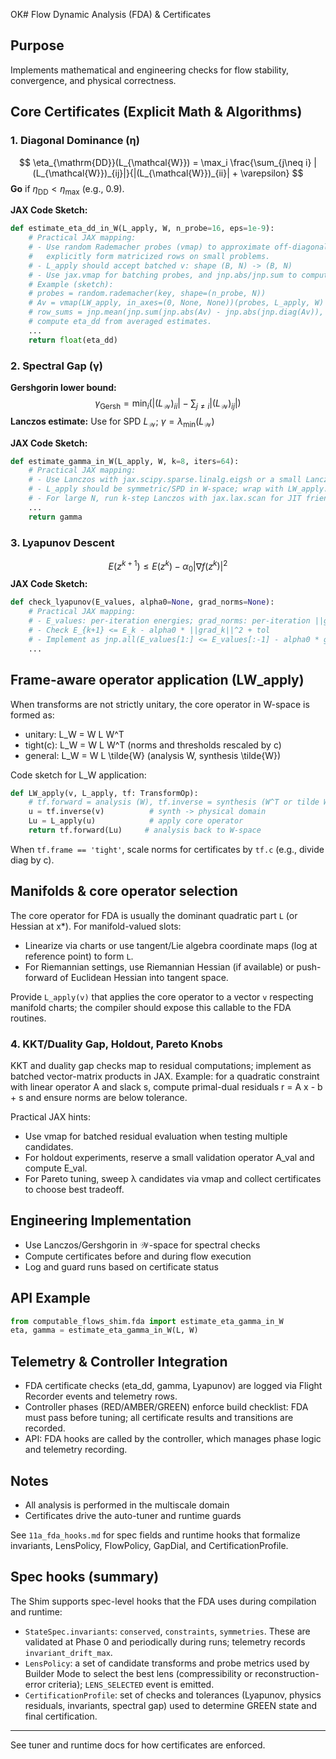 OK# Flow Dynamic Analysis (FDA) & Certificates

## Purpose
Implements mathematical and engineering checks for flow stability, convergence, and physical correctness.

## Core Certificates (Explicit Math & Algorithms)

### 1. Diagonal Dominance (η)
$$
\eta_{\mathrm{DD}}(L_{\mathcal{W}}) = \max_i \frac{\sum_{j\neq i} |(L_{\mathcal{W}})_{ij}|}{|(L_{\mathcal{W}})_{ii}| + \varepsilon}
$$
**Go** if $\eta_{\mathrm{DD}} < \eta_{\max}$ (e.g., 0.9).

**JAX Code Sketch:**
```python
def estimate_eta_dd_in_W(L_apply, W, n_probe=16, eps=1e-9):
    # Practical JAX mapping:
    # - Use random Rademacher probes (vmap) to approximate off-diagonal sums or
    #   explicitly form matricized rows on small problems.
    # - L_apply should accept batched v: shape (B, N) -> (B, N)
    # - Use jax.vmap for batching probes, and jnp.abs/jnp.sum to compute row sums.
    # Example (sketch):
    # probes = random.rademacher(key, shape=(n_probe, N))
    # Av = vmap(LW_apply, in_axes=(0, None, None))(probes, L_apply, W)
    # row_sums = jnp.mean(jnp.sum(jnp.abs(Av) - jnp.abs(jnp.diag(Av)), axis=1), axis=0)
    # compute eta_dd from averaged estimates.
    ...
    return float(eta_dd)
```

### 2. Spectral Gap (γ)
**Gershgorin lower bound:**
$$
\gamma_{\mathrm{Gersh}} = \min_i \left( |(L_{\mathcal{W}})_{ii}| - \sum_{j\neq i}|(L_{\mathcal{W}})_{ij}| \right)
$$
**Lanczos estimate:** Use for SPD $L_{\mathcal{W}}$; $\gamma = \lambda_{\min}(L_{\mathcal{W}})$

**JAX Code Sketch:**
```python
def estimate_gamma_in_W(L_apply, W, k=8, iters=64):
    # Practical JAX mapping:
    # - Use Lanczos with jax.scipy.sparse.linalg.eigsh or a small Lanczos implementation.
    # - L_apply should be symmetric/SPD in W-space; wrap with LW_apply.
    # - For large N, run k-step Lanczos with jax.lax.scan for JIT friendliness.
    ...
    return gamma
```

### 3. Lyapunov Descent
$$
E(z^{k+1}) \le E(z^k) - \alpha_0 |\nabla f(z^k)|^2
$$
**JAX Code Sketch:**
```python
def check_lyapunov(E_values, alpha0=None, grad_norms=None):
    # Practical JAX mapping:
    # - E_values: per-iteration energies; grad_norms: per-iteration ||grad||^2
    # - Check E_{k+1} <= E_k - alpha0 * ||grad_k||^2 + tol
    # - Implement as jnp.all(E_values[1:] <= E_values[:-1] - alpha0 * grad_norms[:-1] + tol)
    ...
```

## Frame-aware operator application (LW_apply)
When transforms are not strictly unitary, the core operator in W-space is formed as:

- unitary: L_W = W L W^T
- tight(c): L_W = W L W^T  (norms and thresholds rescaled by c)
- general: L_W = W L \tilde{W}  (analysis W, synthesis \tilde{W})

Code sketch for L_W application:

```python
def LW_apply(v, L_apply, tf: TransformOp):
    # tf.forward = analysis (W), tf.inverse = synthesis (W^T or tilde W)
    u = tf.inverse(v)          # synth -> physical domain
    Lu = L_apply(u)            # apply core operator
    return tf.forward(Lu)     # analysis back to W-space
```

When `tf.frame == 'tight'`, scale norms for certificates by `tf.c` (e.g., divide diag by c).

## Manifolds & core operator selection
The core operator for FDA is usually the dominant quadratic part `L` (or Hessian at x*). For manifold-valued slots:

- Linearize via charts or use tangent/Lie algebra coordinate maps (log at reference point) to form `L`.
- For Riemannian settings, use Riemannian Hessian (if available) or push-forward of Euclidean Hessian into tangent space.

Provide `L_apply(v)` that applies the core operator to a vector `v` respecting manifold charts; the compiler should expose this callable to the FDA routines.

### 4. KKT/Duality Gap, Holdout, Pareto Knobs
KKT and duality gap checks map to residual computations; implement as batched vector-matrix products in JAX.
Example: for a quadratic constraint with linear operator A and slack s,
compute primal-dual residuals r = A x - b + s and ensure norms are below tolerance.

Practical JAX hints:
- Use vmap for batched residual evaluation when testing multiple candidates.
- For holdout experiments, reserve a small validation operator A_val and compute E_val.
- For Pareto tuning, sweep λ candidates via vmap and collect certificates to choose best tradeoff.

## Engineering Implementation
- Use Lanczos/Gershgorin in $\mathcal{W}$-space for spectral checks
- Compute certificates before and during flow execution
- Log and guard runs based on certificate status

## API Example
```python
from computable_flows_shim.fda import estimate_eta_gamma_in_W
eta, gamma = estimate_eta_gamma_in_W(L, W)
```

## Telemetry & Controller Integration
- FDA certificate checks (eta_dd, gamma, Lyapunov) are logged via Flight Recorder events and telemetry rows.
- Controller phases (RED/AMBER/GREEN) enforce build checklist: FDA must pass before tuning; all certificate results and transitions are recorded.
- API: FDA hooks are called by the controller, which manages phase logic and telemetry recording.

## Notes
- All analysis is performed in the multiscale domain
- Certificates drive the auto-tuner and runtime guards

See `11a_fda_hooks.md` for spec fields and runtime hooks that formalize invariants, LensPolicy, FlowPolicy, GapDial, and CertificationProfile.

## Spec hooks (summary)

The Shim supports spec-level hooks that the FDA uses during compilation and runtime:

- `StateSpec.invariants`: `conserved`, `constraints`, `symmetries`. These are validated at Phase 0 and periodically during runs; telemetry records `invariant_drift_max`.
- `LensPolicy`: a set of candidate transforms and probe metrics used by Builder Mode to select the best lens (compressibility or reconstruction-error criteria); `LENS_SELECTED` event is emitted.
- `CertificationProfile`: set of checks and tolerances (Lyapunov, physics residuals, invariants, spectral gap) used to determine GREEN state and final certification.

---

See tuner and runtime docs for how certificates are enforced.